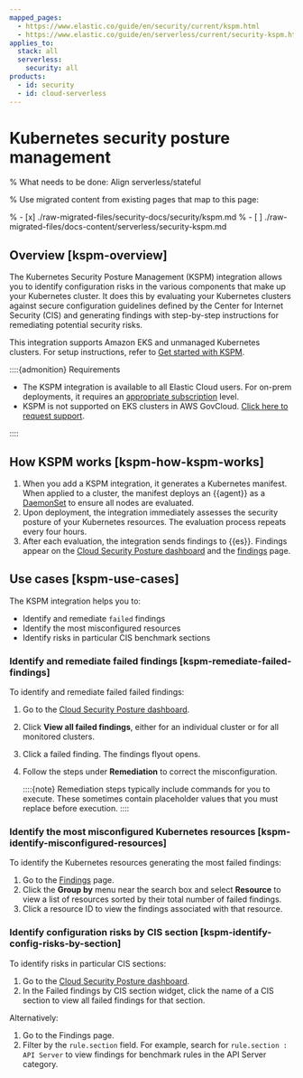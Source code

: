 ```yaml
---
mapped_pages:
  - https://www.elastic.co/guide/en/security/current/kspm.html
  - https://www.elastic.co/guide/en/serverless/current/security-kspm.html
applies_to:
  stack: all
  serverless:
    security: all
products:
  - id: security
  - id: cloud-serverless
---
```


# Kubernetes security posture management

% What needs to be done: Align serverless/stateful

% Use migrated content from existing pages that map to this page:

% - [x] ./raw-migrated-files/security-docs/security/kspm.md
% - [ ] ./raw-migrated-files/docs-content/serverless/security-kspm.md


## Overview [kspm-overview]

The Kubernetes Security Posture Management (KSPM) integration allows you to identify configuration risks in the various components that make up your Kubernetes cluster. It does this by evaluating your Kubernetes clusters against secure configuration guidelines defined by the Center for Internet Security (CIS) and generating findings with step-by-step instructions for remediating potential security risks.

This integration supports Amazon EKS and unmanaged Kubernetes clusters. For setup instructions, refer to [Get started with KSPM](/solutions/security/cloud/get-started-with-kspm.md).

::::{admonition} Requirements
* The KSPM integration is available to all Elastic Cloud users. For on-prem deployments, it requires an [appropriate subscription](https://www.elastic.co/pricing) level.
* KSPM is not supported on EKS clusters in AWS GovCloud. [Click here to request support](https://github.com/elastic/kibana/issues/new/choose).

::::



## How KSPM works [kspm-how-kspm-works]

1. When you add a KSPM integration, it generates a Kubernetes manifest. When applied to a cluster, the manifest deploys an {{agent}} as a [DaemonSet](https://kubernetes.io/docs/concepts/workloads/controllers/daemonset) to ensure all nodes are evaluated.
2. Upon deployment, the integration immediately assesses the security posture of your Kubernetes resources. The evaluation process repeats every four hours.
3. After each evaluation, the integration sends findings to {{es}}. Findings appear on the [Cloud Security Posture dashboard](/solutions/security/dashboards/cloud-security-posture-dashboard.md) and the [findings](/solutions/security/cloud/findings-page-2.md) page.


## Use cases [kspm-use-cases]

The KSPM integration helps you to:

* Identify and remediate `failed` findings
* Identify the most misconfigured resources
* Identify risks in particular CIS benchmark sections


### Identify and remediate failed findings [kspm-remediate-failed-findings]

To identify and remediate failed failed findings:

1. Go to the [Cloud Security Posture dashboard](/solutions/security/dashboards/cloud-security-posture-dashboard.md).
2. Click **View all failed findings**, either for an individual cluster or for all monitored clusters.
3. Click a failed finding. The findings flyout opens.
4. Follow the steps under **Remediation** to correct the misconfiguration.

   ::::{note}
   Remediation steps typically include commands for you to execute. These sometimes contain placeholder values that you must replace before execution.
   ::::



### Identify the most misconfigured Kubernetes resources [kspm-identify-misconfigured-resources]

To identify the Kubernetes resources generating the most failed findings:

1. Go to the [Findings](/solutions/security/cloud/findings-page-2.md) page.
2. Click the **Group by** menu near the search box and select **Resource** to view a list of resources sorted by their total number of failed findings.
3. Click a resource ID to view the findings associated with that resource.


### Identify configuration risks by CIS section [kspm-identify-config-risks-by-section]

To identify risks in particular CIS sections:

1. Go to the [Cloud Security Posture dashboard](/solutions/security/dashboards/cloud-security-posture-dashboard.md).
2. In the Failed findings by CIS section widget, click the name of a CIS section to view all failed findings for that section.

Alternatively:

1. Go to the Findings page.
2. Filter by the `rule.section` field. For example, search for `rule.section : API Server` to view findings for benchmark rules in the API Server category.






